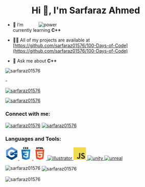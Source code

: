 <h1 align="center">Hi 👋, I'm Sarfaraz Ahmed</h1>
<img align="right" alt="power" width="400" src="https://giffiles.alphacoders.com/339/33944.gif">


- 🌱 I’m currently learning **C++**

- 👨‍💻 All of my projects are available at [https://github.com/sarfaraz01576/100-Days-of-Code](https://github.com/sarfaraz01576/100-Days-of-Code)

- 💬 Ask me about **C++**

<p align="left"> <img src="https://komarev.com/ghpvc/?username=sarfaraz01576&label=Profile%20views&color=0e75b6&style=flat" alt="sarfaraz01576" /> </p>
- <p align="left"> <a href="https://github.com/ryo-ma/github-profile-trophy"><img src="https://github-profile-trophy.vercel.app/?username=sarfaraz01576" alt="sarfaraz01576" /></a> </p>

<p align="left"> <a href="https://twitter.com/sarfaraz01576" target="blank"><img src="https://img.shields.io/twitter/follow/sarfaraz01576?logo=twitter&style=for-the-badge" alt="sarfaraz01576" /></a> </p>

<h3 align="left">Connect with me:</h3>
<p align="left">
<a href="https://twitter.com/sarfaraz01576" target="blank"><img align="center" src="https://raw.githubusercontent.com/rahuldkjain/github-profile-readme-generator/master/src/images/icons/Social/twitter.svg" alt="sarfaraz01576" height="30" width="40" /></a>
<a href="https://www.leetcode.com/sarfaraz01576" target="blank"><img align="center" src="https://raw.githubusercontent.com/rahuldkjain/github-profile-readme-generator/master/src/images/icons/Social/leet-code.svg" alt="sarfaraz01576" height="30" width="40" /></a>
</p>
<h3 align="left">Languages and Tools:</h3>
<p align="left"> <a href="https://www.w3schools.com/cpp/" target="_blank" rel="noreferrer"> <img src="https://raw.githubusercontent.com/devicons/devicon/master/icons/cplusplus/cplusplus-original.svg" alt="cplusplus" width="40" height="40"/> </a> <a href="https://www.w3schools.com/css/" target="_blank" rel="noreferrer"> <img src="https://raw.githubusercontent.com/devicons/devicon/master/icons/css3/css3-original-wordmark.svg" alt="css3" width="40" height="40"/> </a> <a href="https://www.w3.org/html/" target="_blank" rel="noreferrer"> <img src="https://raw.githubusercontent.com/devicons/devicon/master/icons/html5/html5-original-wordmark.svg" alt="html5" width="40" height="40"/> </a> <a href="https://www.adobe.com/in/products/illustrator.html" target="_blank" rel="noreferrer"> <img src="https://www.vectorlogo.zone/logos/adobe_illustrator/adobe_illustrator-icon.svg" alt="illustrator" width="40" height="40"/> </a> <a href="https://developer.mozilla.org/en-US/docs/Web/JavaScript" target="_blank" rel="noreferrer"> <img src="https://raw.githubusercontent.com/devicons/devicon/master/icons/javascript/javascript-original.svg" alt="javascript" width="40" height="40"/> </a> <a href="https://unity.com/" target="_blank" rel="noreferrer"> <img src="https://www.vectorlogo.zone/logos/unity3d/unity3d-icon.svg" alt="unity" width="40" height="40"/> </a> <a href="https://unrealengine.com/" target="_blank" rel="noreferrer"> <img src="https://raw.githubusercontent.com/kenangundogan/fontisto/036b7eca71aab1bef8e6a0518f7329f13ed62f6b/icons/svg/brand/unreal-engine.svg" alt="unreal" width="40" height="40"/> </a> </p>

<p><img align="left" src="https://github-readme-stats.vercel.app/api/top-langs?username=sarfaraz01576&show_icons=true&locale=en&layout=compact" alt="sarfaraz01576" /></p>

<p>&nbsp;<img align="center" src="https://github-readme-stats.vercel.app/api?username=sarfaraz01576&show_icons=true&locale=en" alt="sarfaraz01576" /></p>

<p><img align="center" src="https://github-readme-streak-stats.herokuapp.com/?user=sarfaraz01576&" alt="sarfaraz01576" /></p>
